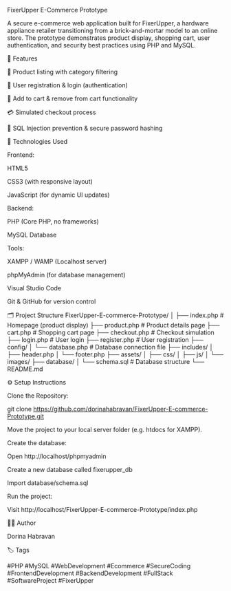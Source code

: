  FixerUpper E-Commerce Prototype

A secure e-commerce web application built for FixerUpper, a hardware appliance retailer transitioning from a brick-and-mortar model to an online store.
The prototype demonstrates product display, shopping cart, user authentication, and security best practices using PHP and MySQL.

🚀 Features

🛒 Product listing with category filtering

👤 User registration & login (authentication)

🧺 Add to cart & remove from cart functionality

💳 Simulated checkout process

🔐 SQL Injection prevention & secure password hashing


🧰 Technologies Used

Frontend:

HTML5

CSS3 (with responsive layout)

JavaScript (for dynamic UI updates)

Backend:

PHP (Core PHP, no frameworks)

MySQL Database

Tools:

XAMPP / WAMP (Localhost server)

phpMyAdmin (for database management)

Visual Studio Code

Git & GitHub for version control

🗂️ Project Structure
FixerUpper-E-commerce-Prototype/
│
├── index.php               # Homepage (product display)
├── product.php             # Product details page
├── cart.php                # Shopping cart page
├── checkout.php            # Checkout simulation
├── login.php               # User login
├── register.php            # User registration
├── config/
│   └── database.php        # Database connection file
├── includes/
│   ├── header.php
│   └── footer.php
├── assets/
│   ├── css/
│   ├── js/
│   └── images/
├── database/
│   └── schema.sql          # Database structure
└── README.md

⚙️ Setup Instructions

Clone the Repository:

git clone https://github.com/dorinahabravan/FixerUpper-E-commerce-Prototype.git


Move the project to your local server folder (e.g. htdocs for XAMPP).

Create the database:

Open http://localhost/phpmyadmin

Create a new database called fixerupper_db

Import database/schema.sql

Run the project:

Visit http://localhost/FixerUpper-E-commerce-Prototype/index.php

🧑‍💻 Author

Dorina Habravan


🏷️ Tags

#PHP #MySQL #WebDevelopment #Ecommerce #SecureCoding
#FrontendDevelopment #BackendDevelopment #FullStack #SoftwareProject #FixerUpper
